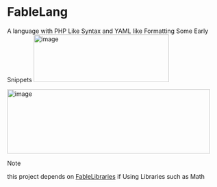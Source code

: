 # FableLang
A language with PHP Like Syntax and YAML like Formatting
Some Early Snippets
<img width="316" height="111" alt="image" src="https://github.com/user-attachments/assets/8d35fe2d-1af0-4019-a3e4-4368dd137c72" />

<img width="474" height="150" alt="image" src="https://github.com/user-attachments/assets/bdb59d9b-b7b6-401b-9825-9f1aa98cbeff" />


> [!Note]
> this project depends on [FableLibraries](https://github.com/skyss0fly/FableLibraries) if Using Libraries such as Math
